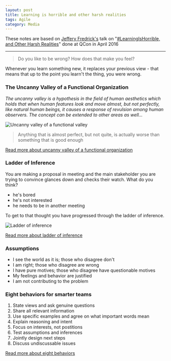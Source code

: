 ```yaml
---
layout: post
title: Learning is horrible and other harsh realities  
tags: Agile
category: Media
---
```


These notes are based on [Jeffery Fredrick's](https://twitter.com/jtf) talk on "[#LearningIsHorrible, and Other Harsh Realities](https://www.infoq.com/presentations/psychology-agile-adoption)" done at QCon in April 2016

------------------------------------------------------------------------

> Do you like to be wrong? How does that make you feel?  

Whenever you learn something new, it replaces your previous view - that means that up to the point you learn't the thing, you were wrong.  

### The Uncanny Valley of a Functional Organization

*The uncanny valley is a hypothesis in the field of human aesthetics which holds that when human features look and move almost, but not perfectly, like natural human beings, it causes a response of revulsion among human observers. The concept can be extended to other areas as well...*  

<img class="img-responsive" alt="Uncanny valley of a functional valley" src="{{ site.url }}/assets/images/Uncanny-valley-of-a-functional-organization.jpg">

> Anything that is almost perfect, but not quite, is actually worse than something that is good enough

[Read more about uncanny valley of a functional organization](https://stratechery.com/2013/the-uncanny-valley-of-a-functional-organization/)  

### Ladder of Inference 

You are making a proposal in meeting and the main stakeholder you are trying to convince glances down and checks their watch. What do you think?

- he's bored  
- he's not interested  
- he needs to be in another meeting  

To get to that thought you have progressed through the ladder of inference.  

<img class="img-responsive" alt="Ladder of inference" src="{{ site.url }}/assets/images/Ladder-of-inference.png">

[Read more about ladder of inference](https://pivotalthinking.wordpress.com/tag/ladder-of-inference/)  

### Assumptions

- I see the world as it is; those who disagree don't  
- I am right; those who disagree are wrong  
- I have pure motives; those who disagree have questionable motives  
- My feelings and behavior are justified  
- I am not contributing to the problem  

### Eight behaviors for smarter teams  

1. State views and ask genuine questions  
2. Share all relevant information  
3. Use specific examples and agree on what important words mean  
4. Explain reasoning and intent  
5. Focus on interests, not postitions  
6. Test assumptions and inferences  
7. Jointly design next steps  
8. Discuss undiscussable issues

[Read more about eight behaviors](https://www.csu.edu.au/__data/assets/pdf_file/0008/917018/Eight-Behaviors-for-Smarter-Teams-2.pdf)  

